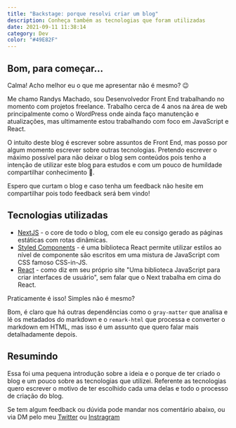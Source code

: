 ```yaml
---
title: "Backstage: porque resolvi criar um blog"
description: Conheça também as tecnologias que foram utilizadas
date: 2021-09-11 11:38:14
category: Dev
color: "#49E82F"
---
```

## Bom, para começar...



Calma! Acho melhor eu o que me apresentar não é mesmo? 😉

Me chamo Randys Machado, sou Desenvolvedor Front End trabalhando no momento com projetos freelance. Trabalho cerca de 4 anos na área de web principalmente como o WordPress onde ainda faço manutenção e atualizações, mas ultimamente estou trabalhando com foco em JavaScript e React.

O intuito deste blog é escrever sobre assuntos de Front End, mas posso por algum momento escrever sobre outras tecnologias. Pretendo escrever o máximo possível para não deixar o blog sem conteúdos pois tenho a intenção de utilizar este blog para estudos e com um pouco de humildade compartilhar conhecimento 🙂.

Espero que curtam o blog e caso tenha um feedback não hesite em compartilhar pois todo feedback será bem vindo!



## Tecnologias utilizadas



* [NextJS](https://nextjs.org/) - o core de todo o blog, com ele eu consigo gerado as páginas estáticas com rotas dinâmicas.
* [Styled Components](https://styled-components.com/) - é uma biblioteca React permite utilizar estilos ao nível de componente são escritos em uma mistura de JavaScript com CSS famoso CSS-in-JS.
* [React](https://pt-br.reactjs.org/) - como diz em seu próprio site "Uma biblioteca JavaScript para criar interfaces de usuário", sem falar que o Next trabalha em cima do React.



Praticamente é isso! Simples não é mesmo?

Bom, é claro que há outras dependências como o `gray-matter` que analisa e lê os metadados do markdown e o `remark-html` que processa e converter o markdown em HTML, mas isso é um assunto que quero falar mais detalhadamente depois.

## Resumindo



Essa foi uma pequena introdução sobre a ideia e o porque de ter criado o blog e um pouco sobre as tecnologias que utilizei. Referente as tecnologias quero escrever o motivo de ter escolhido cada uma delas e todo o processo de criação do blog.

Se tem algum feedback ou dúvida pode mandar nos comentário abaixo, ou via DM pelo meu [Twitter](https://twitter.com/randysmachado) ou [Instragram](https://instagram.com/randysmachado)
